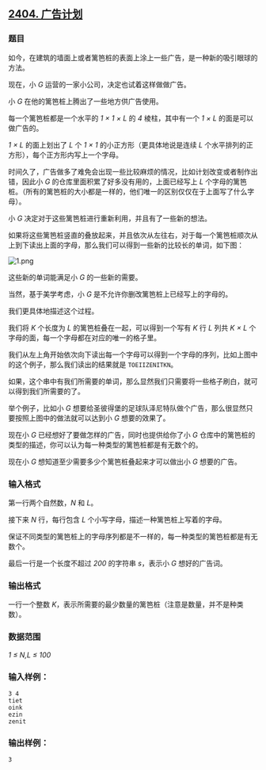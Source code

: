 ## [2404. 广告计划](https://www.acwing.com/problem/content/2406/)

### 题目

如今，在建筑的墙面上或者篱笆桩的表面上涂上一些广告，是一种新的吸引眼球的方法。

现在，小 *G* 运营的一家小公司，决定也试着这样做做广告。

小 *G* 在他的篱笆桩上腾出了一些地方供广告使用。

每一个篱笆桩都是一个水平的 *1 × 1 × L* 的 *4* 棱柱，其中有一个 *1 × L* 的面是可以做广告的。

*1 × L* 的面上划出了 *L* 个 *1 × 1* 的小正方形（更具体地说是连续 *L* 个水平排列的正方形），每个正方形内写上一个字母。

时间久了，广告做多了难免会出现一些比较麻烦的情况，比如计划改变或者制作出错，因此小 *G* 的仓库里面积累了好多没有用的，上面已经写上 *L* 个字母的篱笆桩。（所有的篱笆桩的大小都是一样的，他们唯一的区别仅仅在于上面写了什么字母）。

小 *G* 决定对于这些篱笆桩进行重新利用，并且有了一些新的想法。

如果将这些篱笆桩竖直的叠放起来，并且依次从左往右，对于每一个篱笆桩顺次从上到下读出上面的字母，那么我们可以得到一些新的比较长的单词，如下图：

 ![1.png](https://cdn.acwing.com/media/article/image/2020/08/28/19_9266a0a0e8-1.png)

这些新的单词能满足小 *G* 的一些新的需要。

当然，基于美学考虑，小 *G* 是不允许你删改篱笆桩上已经写上的字母的。

我们更具体地描述这个过程。

我们将 *K* 个长度为 *L* 的篱笆桩叠在一起，可以得到一个写有 *K* 行 *L* 列共 *K × L* 个字母的面，每一个字母都在对应的唯一的格子里。

我们从左上角开始依次向下读出每一个字母可以得到一个字母的序列，比如上图中的这个例子，那么我们读出的结果就是 `TOEIIZENITKN`。

如果，这个串中有我们所需要的单词，那么显然我们只需要将一些格子刷白，就可以得到我们所需要的了。

举个例子，比如小 *G* 想要给圣彼得堡的足球队泽尼特队做个广告，那么很显然只要按照上图中的做法就可以达到小 *G* 想要的效果了。

现在小 *G* 已经想好了要做怎样的广告，同时也提供给你了小 *G* 仓库中的篱笆桩的类型的描述，你可以认为每一种类型的篱笆桩都是有无数个的。

现在小 *G* 想知道至少需要多少个篱笆桩叠起来才可以做出小 *G* 想要的广告。

### 输入格式

第一行两个自然数，*N* 和 *L*。

接下来 *N* 行，每行包含 *L* 个小写字母，描述一种篱笆桩上写着的字母。

保证不同类型的篱笆桩上的字母序列都是不一样的，每一种类型的篱笆桩都是有无数个。

最后一行是一个长度不超过 *200* 的字符串 *s*，表示小 *G* 想好的广告词。

### 输出格式

一行一个整数 *K*，表示所需要的最少数量的篱笆桩（注意是数量，并不是种类数）。

### 数据范围

*1 ≤ N,L ≤ 100*

### 输入样例：

```
3 4
tiet
oink
ezin
zenit
```

### 输出样例：

```
3
```
